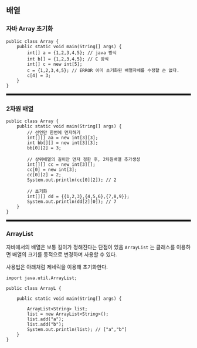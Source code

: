 ## 배열

### 자바 Array 초기화

```
public class Array {
    public static void main(String[] args) {
        int[] a = {1,2,3,4,5}; // java 방식
        int b[] = {1,2,3,4,5}; // C 방식
        int[] c = new int[5];
        c = {1,2,3,4,5}; // ERROR 이미 초기화된 배열자체를 수정할 순 없다.
        c[4] = 3;
    }
}
```

<hr style="height:5px;">

### 2차원 배열

```
public class Array {
    public static void main(String[] args) {
    	// 선언만 한번에 먼저하기
        int[][] aa = new int[3][3];
        int bb[][] = new int[3][3];
        bb[0][2] = 3;

        // 상위배열의 길이만 먼저 정한 후, 2차원배열 추가생성
        int[][] cc = new int[3][];
        cc[0] = new int[3];
        cc[0][2] = 2;
        System.out.println(cc[0][2]); // 2

        // 초기화
        int[][] dd = {{1,2,3},{4,5,6},{7,8,9}};
        System.out.println(dd[2][0]); // 7
    }
}
```

<hr style="height:5px;">

### ArrayList

자바에서의 배열은 보통 길이가 정해진다는 단점이 있음
`ArrayList` 는 클래스를 이용하면 배열의 크기를 동적으로 변경하며 사용할 수 있다.

사용법은 아래처럼 제네릭을 이용해 초기화한다.

```
import java.util.ArrayList;

public class ArrayL {

    public static void main(String[] args) {

        ArrayList<String> list;
        list = new ArrayList<String>();
        list.add("a");
        list.add("b");
        System.out.println(list); // ["a","b"]
    }
}
```
